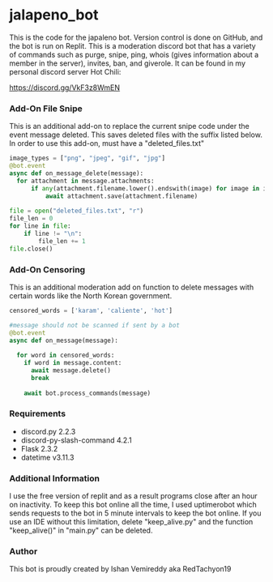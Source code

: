 # jalapeno_bot
This is the code for the japaleno bot. Version control is done on GitHub, and the bot is run on Replit. This is a moderation discord bot that has a variety of commands such as purge, snipe, ping, whois (gives information about a member in the server), invites, ban, and giverole. It can be found in my personal discord server Hot Chili:

https://discord.gg/VkF3z8WmEN

### Add-On File Snipe
This is an additional add-on to replace the current snipe code under the event message deleted. This saves deleted files with the suffix listed below.
In order to use this add-on, must have a "deleted_files.txt"

``` python
image_types = ["png", "jpeg", "gif", "jpg"]
@bot.event
async def on_message_delete(message):
  for attachment in message.attachments:
      if any(attachment.filename.lower().endswith(image) for image in image_types):
          await attachment.save(attachment.filename)
          
file = open("deleted_files.txt", "r")
file_len = 0
for line in file:
    if line != "\n":
        file_len += 1
file.close()
```
### Add-On Censoring
This is an additional moderation add on function to delete messages with certain words like the North Korean government.

```python
censored_words = ['karam', 'caliente', 'hot']

#message should not be scanned if sent by a bot
@bot.event
async def on_message(message):
  
  for word in censored_words:
    if word in message.content:
      await message.delete()
      break 
      
    await bot.process_commands(message)
```
### Requirements
* discord.py 2.2.3
* discord-py-slash-command 4.2.1 
* Flask 2.3.2
* datetime v3.11.3

### Additional Information
I use the free version of replit and as a result programs close after an hour on inactivity. To keep this bot online all the time, I used uptimerobot which sends requests to the bot in 5 minute intervals to keep the bot online. If you use an IDE without this limitation, delete "keep_alive.py" and the function "keep_alive()" in "main.py" can be deleted.

### Author
This bot is proudly created by Ishan Vemireddy aka RedTachyon19
